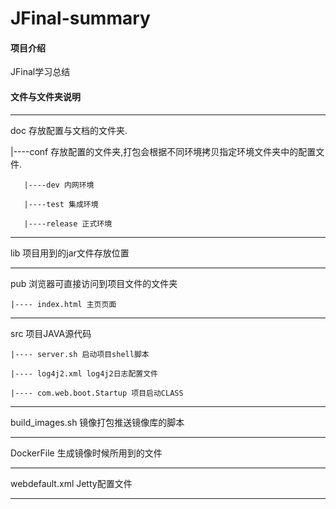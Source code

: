 # JFinal-summary

#### 项目介绍
JFinal学习总结

#### 文件与文件夹说明

---

doc 存放配置与文档的文件夹.

|----conf 存放配置的文件夹,打包会根据不同环境拷贝指定环境文件夹中的配置文件.

       |----dev 内网环境

       |----test 集成环境

       |----release 正式环境

---

lib 项目用到的jar文件存放位置

---

pub 浏览器可直接访问到项目文件的文件夹

    |---- index.html 主页页面

---

src 项目JAVA源代码
    
    |---- server.sh 启动项目shell脚本

    |---- log4j2.xml log4j2日志配置文件

    |---- com.web.boot.Startup 项目启动CLASS

---

build_images.sh 镜像打包推送镜像库的脚本

---

DockerFile 生成镜像时候所用到的文件

---

webdefault.xml Jetty配置文件

---
